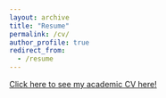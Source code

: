 ```yaml
---
layout: archive
title: "Resume"
permalink: /cv/
author_profile: true
redirect_from:
  - /resume
---
```


[Click here to see my academic CV here!](https://drive.google.com/file/d/13zjRBxsA7dh16msCBnNLrMqLzDwaMAk0/view?usp=share_link)

